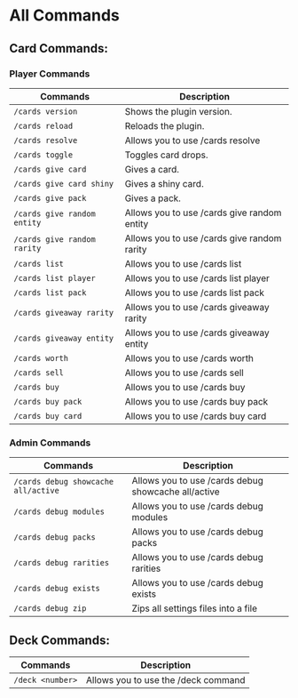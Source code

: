 # All Commands

## Card Commands:

### Player Commands

| Commands                    | Description                                 |
| --------------------------- | ------------------------------------------- |
| `/cards version`            | Shows the plugin version.                   |
| `/cards reload`             | Reloads the plugin.                         |
| `/cards resolve`            | Allows you to use /cards resolve            |
| `/cards toggle`             | Toggles card drops.                         |
| `/cards give card`          | Gives a card.                               |
| `/cards give card shiny`    | Gives a shiny card.                         |
| `/cards give pack`          | Gives a pack.                               |
| `/cards give random entity` | Allows you to use /cards give random entity |
| `/cards give random rarity` | Allows you to use /cards give random rarity |
| `/cards list`               | Allows you to use /cards list               |
| `/cards list player`        | Allows you to use /cards list player        |
| `/cards list pack`          | Allows you to use /cards list pack          |
| `/cards giveaway rarity`    | Allows you to use /cards giveaway rarity    |
| `/cards giveaway entity`    | Allows you to use /cards giveaway entity    |
| `/cards worth`              | Allows you to use /cards worth              |
| `/cards sell`               | Allows you to use /cards sell               |
| `/cards buy`                | Allows you to use /cards buy                |
| `/cards buy pack`           | Allows you to use /cards buy pack           |
| `/cards buy card`           | Allows you to use /cards buy card           |

### Admin Commands

| Commands                            | Description                                         |
| ----------------------------------- | --------------------------------------------------- |
| `/cards debug showcache all/active` | Allows you to use /cards debug showcache all/active |
| `/cards debug modules`              | Allows you to use /cards debug modules              |
| `/cards debug packs`                | Allows you to use /cards debug packs                |
| `/cards debug rarities`             | Allows you to use /cards debug rarities             |
| `/cards debug exists`               | Allows you to use /cards debug exists               |
| `/cards debug zip`                  | Zips all settings files into a file                 |

## Deck Commands:

| Commands         | Description                         |
| ---------------- | ----------------------------------- |
| `/deck <number>` | Allows you to use the /deck command |
